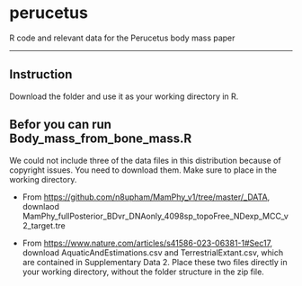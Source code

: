 # perucetus
R code and relevant data for the Perucetus body mass paper

---

## Instruction
Download the folder and use it as your working directory in R.

## Befor you can run Body_mass_from_bone_mass.R
We could not include three of the data files in this distribution because of 
copyright issues. You need to download them. Make sure to place in the 
working directory.

 - From https://github.com/n8upham/MamPhy_v1/tree/master/_DATA,
downlaod MamPhy_fullPosterior_BDvr_DNAonly_4098sp_topoFree_NDexp_MCC_v2_target.tre

 - From https://www.nature.com/articles/s41586-023-06381-1#Sec17, 
download AquaticAndEstimations.csv and TerrestrialExtant.csv,
which are contained in Supplementary Data 2. Place these two files directly 
in your working directory, without the folder structure in the zip file.

